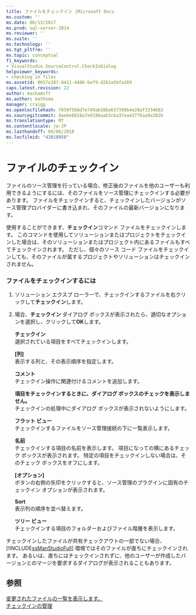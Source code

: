 ```yaml
---
title: ファイルをチェックイン |Microsoft Docs
ms.custom: ''
ms.date: 06/13/2017
ms.prod: sql-server-2014
ms.reviewer: ''
ms.suite: ''
ms.technology: ''
ms.tgt_pltfrm: ''
ms.topic: conceptual
f1_keywords:
- VisualStudio.SourceControl.CheckInDialog
helpviewer_keywords:
- checking in files
ms.assetid: 0657a387-8411-4406-bef9-d262a5bfa269
caps.latest.revision: 22
author: mashamsft
ms.author: mathoma
manager: craigg
ms.openlocfilehash: f050f50dd7e749ab10be637390b4e28af3334683
ms.sourcegitcommit: 8ae6e6618a7e9186aab3c6a37ea43776aa9a382b
ms.translationtype: MT
ms.contentlocale: ja-JP
ms.lasthandoff: 09/06/2018
ms.locfileid: "43818058"
---
```

# <a name="check-in-files"></a>ファイルのチェックイン
  ファイルのソース管理を行っている場合、修正後のファイルを他のユーザーも利用できるようにするには、そのファイルをソース管理にチェックインする必要があります。 ファイルをチェックインすると、チェックインしたバージョンがソース管理プロバイダーに書き込まれ、そのファイルの最新バージョンになります。  
  
 使用することができます、**チェックイン**コマンド ファイルをチェックインします。 このコマンドを使用してソリューションまたはプロジェクトをチェックインした場合は、そのソリューションまたはプロジェクト内にあるファイルもすべてチェックインされます。 ただし、個々のソース コード ファイルをチェックインしても、そのファイルが属するプロジェクトやソリューションはチェックインされません。  
  
### <a name="to-check-in-a-file"></a>ファイルをチェックインするには  
  
1.  ソリューション エクスプ ローラーで、チェックインするファイルを右クリックして**チェックイン**します。  
  
2.  場合、**チェックイン** ダイアログ ボックスが表示されたら、適切なオプションを選択し、クリックして**OK**します。  
  
     **チェックイン**  
     選択されている項目をすべてチェックインします。  
  
     **[列]**  
     表示する列と、その表示順序を指定します。  
  
     **コメント**  
     チェックイン操作に関連付けるコメントを追加します。  
  
     **項目をチェックインするときに、ダイアログ ボックスのチェックを表示しません。**  
     チェックインの処理中にダイアログ ボックスが表示されないようにします。  
  
     **フラット ビュー**  
     チェックインするファイルをソース管理接続の下に一覧表示します。  
  
     **名前**  
     チェックインする項目の名前を表示します。 項目になっての横にあるチェック ボックスが表示されます。 特定の項目をチェックインしない場合は、そのチェック ボックスをオフにします。  
  
     **[オプション]**  
     ボタンの右側の矢印をクリックすると、ソース管理のプラグインに固有のチェックイン オプションが表示されます。  
  
     **Sort**  
     表示列の順序を並べ替えます。  
  
     **ツリー ビュー**  
     チェックインする項目のフォルダーおよびファイル階層を表示します。  
  
 チェックインしたファイルが共有チェックアウトの一部でない場合、[!INCLUDE[ssManStudioFull](../includes/ssmanstudiofull-md.md)] 環境ではそのファイルが直ちにチェックインされます。 あるいは、直ちにはチェックインされずに、他のユーザーが作成したバージョンとのマージを要求するダイアログが表示されることもあります。  
  
## <a name="see-also"></a>参照  
 [変更されたファイルの一覧を表示します。](../../2014/database-engine/view-a-list-of-modified-files.md)   
 [チェックインの管理](../../2014/database-engine/manage-checkins.md)  
  
  
